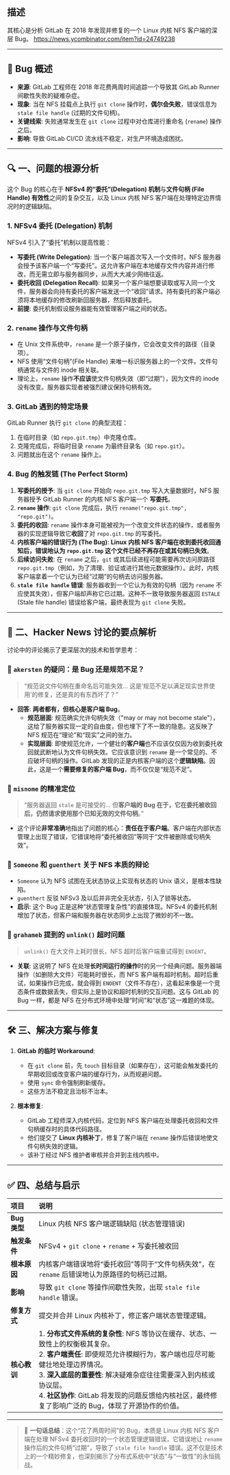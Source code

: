 ## 描述
其核心是分析 GitLab 在 2018 年发现并修复的一个 Linux 内核 NFS 客户端的深层 Bug。
https://news.ycombinator.com/item?id=24749238

---

## 🐞 Bug 概述

*   **来源**: GitLab 工程师在 2018 年花费两周时间追踪一个导致其 GitLab Runner 间歇性失败的疑难杂症。
*   **现象**: 当在 NFS 挂载点上执行 `git clone` 操作时，**偶尔会失败**，错误信息为 `stale file handle` (过期的文件句柄)。
*   **关键线索**: 失败通常发生在 `git clone` 过程中对仓库进行重命名 (`rename`) 操作之后。
*   **影响**: 导致 GitLab CI/CD 流水线不稳定，对生产环境造成困扰。

---

## 🔍 一、问题的根源分析

这个 Bug 的核心在于 **NFSv4 的“委托”(Delegation) 机制**与**文件句柄 (File Handle) 有效性**之间的复杂交互，以及 Linux 内核 NFS 客户端在处理特定边界情况时的逻辑缺陷。

### 1. NFSv4 委托 (Delegation) 机制

NFSv4 引入了“委托”机制以提高性能：
*   **写委托 (Write Delegation)**: 当一个客户端首次写入一个文件时，NFS 服务器会授予该客户端一个“写委托”。这允许客户端在本地缓存文件内容并进行修改，而无需立即与服务器同步，从而大大减少网络往返。
*   **委托收回 (Delegation Recall)**: 如果另一个客户端想要读取或写入同一个文件，服务器会向持有委托的客户端发送一个“收回”请求。持有委托的客户端必须将本地缓存的修改刷新回服务器，然后释放委托。
*   **前提**: 委托机制假设服务器能有效管理客户端之间的状态。

### 2. `rename` 操作与文件句柄

*   在 Unix 文件系统中，`rename` 是一个原子操作，它会改变文件的路径（目录项）。
*   NFS 使用“文件句柄”(File Handle) 来唯一标识服务器上的一个文件。文件句柄通常与文件的 inode 相关联。
*   理论上，`rename` 操作**不应该**使文件句柄失效（即“过期”），因为文件的 inode 没有改变。服务器实现者被强烈建议保持句柄有效。

### 3. GitLab 遇到的特定场景

GitLab Runner 执行 `git clone` 的典型流程：
1.  在临时目录（如 `repo.git.tmp`）中克隆仓库。
2.  克隆完成后，将临时目录 `rename` 为最终目录名（如 `repo.git`）。
3.  问题就出在这个 `rename` 操作上。

### 4. Bug 的触发链 (The Perfect Storm)

1.  **写委托的授予**: 当 `git clone` 开始向 `repo.git.tmp` 写入大量数据时，NFS 服务器授予 GitLab Runner 的内核 NFS 客户端一个 **写委托**。
2.  **`rename` 操作**: `git clone` 完成后，执行 `rename("repo.git.tmp", "repo.git")`。
3.  **委托的收回**: `rename` 操作本身可能被视为一个改变文件状态的操作，或者服务器的实现逻辑导致它**收回**了对 `repo.git.tmp` 的写委托。
4.  **内核客户端的错误行为 (The Bug)**: **Linux 内核 NFS 客户端在收到委托收回通知后，错误地认为 `repo.git.tmp` 这个文件已经不再存在或其句柄已失效**。
5.  **后续访问失败**: 在 `rename` 之后，`git` 或其后续进程可能需要再次访问原路径 `repo.git.tmp`（例如，为了清理、验证或进行其他元数据操作）。此时，内核客户端拿着一个它认为已经“过期”的句柄去访问服务器。
6.  **`stale file handle` 错误**: 服务器收到一个它认为有效的句柄（因为 `rename` 不应使其失效），但客户端却声称它已过期。这种不一致导致服务器返回 `ESTALE` (Stale file handle) 错误给客户端，最终表现为 `git clone` 失败。

---

## 🧩 二、Hacker News 讨论的要点解析

讨论中的评论揭示了更深层次的技术和哲学思考：

### 📌 `akersten` 的疑问：是 Bug 还是规范不足？

> “规范说文件句柄在重命名后可能失效... 这是‘规范不足以满足现实世界使用’的修复，还是真的有东西坏了？”

*   **回答**: **两者都有，但核心是客户端 Bug**。
    *   **规范层面**: 规范确实允许句柄失效（"may or may not become stale"），这给了服务器实现一定的自由度，但也埋下了不一致的隐患。这反映了 NFS 规范在“理论”和“现实”之间的张力。
    *   **实现层面**: 即使规范允许，一个健壮的**客户端**也不应该仅仅因为收到委托收回就武断地认为文件句柄失效。它应该意识到 `rename` 是一个常见的、不应破坏句柄的操作。GitLab 发现的正是内核客户端的这个**逻辑缺陷**。因此，这是一个**需要修复的客户端 Bug**，而不仅仅是“规范不足”。

### 📌 `misnome` 的精准定位

> “服务器返回 `stale` 是可接受的... 但**客户端的 Bug 在于，它在委托被收回后，仍然请求使用那个已知无效的文件句柄**。”

*   这个评论**非常准确**地指出了问题的核心：**责任在于客户端**。客户端在内部状态管理上出现了错误，它错误地将“委托被收回”等同于“文件被删除或句柄失效”。

### 📌 `Someone` 和 `guenthert` 关于 NFS 本质的辩论

*   `Someone` 认为 NFS 试图在无状态协议上实现有状态的 Unix 语义，是根本性缺陷。
*   `guenthert` 反驳 NFSv3 及以后并非完全无状态，引入了锁等状态。
*   **启示**: 这个 Bug 正是这种“状态管理复杂性”的直接体现。NFSv4 的委托机制增加了状态，但客户端和服务器在状态同步上出现了微妙的不一致。

### 📌 `grahameb` 提到的 `unlink()` 超时问题

> `unlink()` 在大文件上耗时很长，NFS 超时后客户端重试得到 `ENOENT`。

*   **关联**: 这说明了 NFS 在处理**长时间运行的操作**时的另一个经典问题。服务器端操作（如删除大文件）可能耗时很长，而 NFS 客户端有超时机制。超时后重试，如果操作已完成，就会得到 `ENOENT`（文件不存在），这看起来像是一个竞态条件或数据丢失，但实际上是协议和超时机制的交互问题。这与 GitLab 的 Bug 一样，都是 NFS 在分布式环境中处理“时间”和“状态”这一难题的体现。

---

## 🛠️ 三、解决方案与修复

1.  **GitLab 的临时 Workaround**:
    *   在 `git clone` 前，先 `touch` 目标目录（如果存在），这可能会触发委托的早期收回或改变客户端的缓存行为，从而规避问题。
    *   使用 `sync` 命令强制刷新缓存。
    *   这些方法不稳定且治标不治本。

2.  **根本修复**:
    *   GitLab 工程师深入内核代码，定位到 NFS 客户端在处理委托收回和文件句柄缓存时的具体代码路径。
    *   他们提交了 **Linux 内核补丁**，修复了客户端在 `rename` 操作后错误地使文件句柄失效的逻辑。
    *   该补丁经过 NFS 维护者审核并合并到主线内核中。

---

## ✅ 四、总结与启示

| 项目 | 说明 |
| :--- | :--- |
| **Bug 类型** | Linux 内核 NFS 客户端逻辑缺陷 (状态管理错误) |
| **触发条件** | NFSv4 + `git clone` + `rename` + 写委托被收回 |
| **根本原因** | 内核客户端错误地将“委托收回”等同于“文件句柄失效”，在 `rename` 后错误地认为原路径的句柄已过期。 |
| **影响** | 导致 `git clone` 等操作间歇性失败，出现 `stale file handle` 错误。 |
| **修复方式** | 提交并合并 Linux 内核补丁，修正客户端状态管理逻辑。 |
| **核心教训** | 1. **分布式文件系统的复杂性**: NFS 等协议在缓存、状态、一致性上的权衡极其复杂。<br>2. **客户端责任**: 即使规范允许模糊行为，客户端也应尽可能健壮地处理边界情况。<br>3. **深入底层的重要性**: 解决疑难杂症往往需要深入到内核或协议层。<br>4. **社区协作**: GitLab 将发现的问题反馈给内核社区，最终修复了影响广泛的 Bug，体现了开源协作的价值。 |

---

> 📢 **一句话总结**：这个“花了两周时间”的 Bug，本质是 Linux 内核 NFS 客户端在处理 NFSv4 委托收回时的一个状态管理逻辑错误，它错误地让 `rename` 操作后的文件句柄“过期”，导致了 `stale file handle` 错误。这不仅是技术上的一个精妙修复，也深刻揭示了分布式系统中“状态”与“一致性”的永恒挑战。